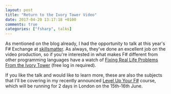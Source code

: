 ```yaml
---
layout: post
title: "Return to the Ivory Tower Video"
date: 2017-04-20 13:17:18 +0100
comments: true
categories: ["fsharp", talks]
---
```

As mentioned on the blog already, I had the opportunity to talk at this year's F# Exchange at [skillsmatter](https://skillsmatter.com/). As always, they've done an excellent job on the video production, so if you're interested in what makes F# different from other programming languages have a watch of [Fixing Real Life Problems From the Ivory Tower](https://skillsmatter.com/skillscasts/9883-fixing-real-life-problems-from-the-ivory-tower) (free log in required).

If you like the talk and would like to learn more, these are also the subjects that I'll be covering in my recently announced [Level Up Your F#](/level-up-your-f-number-skills/) course, which will be running for 2 days in London on the 15th-16th June.
